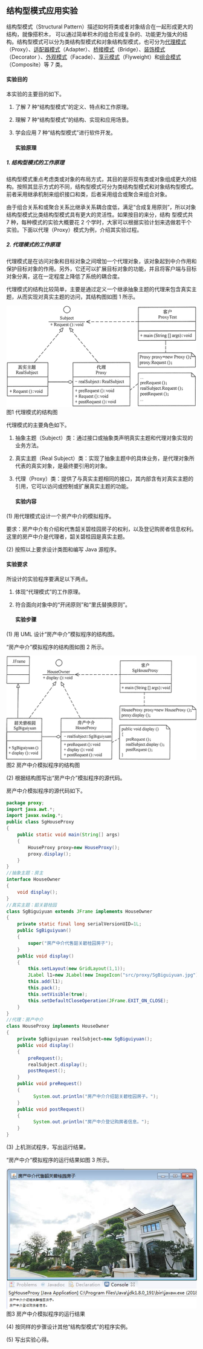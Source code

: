 ## 结构型模式应用实验

结构型模式（Structural Pattern）描述如何将类或者对象结合在一起形成更大的结构，就像搭积木， 可以通过简单积木的组合形成复杂的、功能更为强大的结构。结构型模式可以分为类结构型模式和对象结构型模式，也可分为[代理模式](https://gitlab.com/superxzl/way-api/wikis/设计模式/18.-代理模式)（Proxy）、[适配器模式](https://gitlab.com/superxzl/way-api/wikis/设计模式/19.-适配器模式)（Adapter）、[桥接模式](https://gitlab.com/superxzl/way-api/wikis/设计模式/20.-桥接模式)（Bridge）、[装饰模式](https://gitlab.com/superxzl/way-api/wikis/设计模式/21.-装饰模式) （Decorator ）、[外观模式](https://gitlab.com/superxzl/way-api/wikis/设计模式/22.-外观模式)（Facade）、[享元模式](https://gitlab.com/superxzl/way-api/wikis/设计模式/23.-享元模式)（Flyweight）和[组合模式](https://gitlab.com/superxzl/way-api/wikis/设计模式/24.-组合模式)（Composite）等 7 类。

#### 实验目的

本实验的主要目的如下。

1. 了解 7 种“结构型模式”的定义、特点和工作原理。
2. 理解 7 种“结构型模式”的结构、实现和应用场景。
3. 学会应用 7 种“结构型模式”进行软件开发。
   
   #### 实验原理

##### 1. 结构型模式的工作原理

结构型模式重点考虑类或对象的布局方式，其目的是将现有类或对象组成更大的结构。按照其显示方式的不同，结构型模式可分为类结构型模式和对象结构型模式。前者采用继承机制来组织接口和类，后者采用组合或聚合来组合对象。

由于组合关系和或聚合关系比继承关系耦合度低，满足“合成复用原则”，所以对象结构型模式比类结构型模式具有更大的灵活性。如果按目的来分，结构 型模式共 7 种，每种模式的实验大概要花 2 个学时，大家可以根据实验计划来选做若干个实验。下面以代理（Proxy）模式为例，介绍其实验过程。

##### 2. 代理模式的工作原理

代理模式是在访问对象和目标对象之间增加一个代理对象，该对象起到中介作用和保护目标对象的作用。另外，它还可以扩展目标对象的功能，并且将客户端与目标对象分离，这在一定程度上降低了系统的耦合度。

代理模式的结构比较简单，主要是通过定义一个继承抽象主题的代理来包含真实主题，从而实现对真实主题的访问，其结构图如图 1 所示。

![3-1Q1191I62JR](../uploads/92eb2674043dac7e7d2c55c21461edc0/3-1Q1191I62JR.gif)  
图1 代理模式的结构图

代理模式的主要角色如下。

1. 抽象主题（Subject）类：通过接口或抽象类声明真实主题和代理对象实现的业务方法。
2. 真实主题（Real Subject）类：实现了抽象主题中的具体业务，是代理对象所代表的真实对象，是最终要引用的对象。
3. 代理（Proxy）类：提供了与真实主题相同的接口，其内部含有对真实主题的引用，它可以访问或控制或扩展真实主题的功能。
   
   #### 实验内容

(1) 用代理模式设计一个房产中介的模拟程序。

要求：房产中介有介绍和代售韶关碧桂园房子的权利，以及登记购房者信息权利。这里的房产中介是代理者，韶关碧桂园是真实主题。

(2) 按照以上要求设计类图和编写 Java 源程序。

#### 实验要求

所设计的实验程序要满足以下两点。

1. 体现“代理模式”的工作原理。
2. 符合面向对象中的“开闭原则”和“里氏替换原则”。
   
   #### 实验步骤

(1) 用 UML 设计“房产中介”模拟程序的结构图。

“房产中介”模拟程序的结构图如图 2 所示。

![3-1Q1191IA4914](../uploads/00793b26c4307caae9097148377efea9/3-1Q1191IA4914.gif)  
图2 房产中介模拟程序的结构图

(2) 根据结构图写出“房产中介”模拟程序的源代码。

房产中介模拟程序的源代码如下。

```java
package proxy;
import java.awt.*;
import javax.swing.*;
public class SgHouseProxy
{
    public static void main(String[] args)
    {
        HouseProxy proxy=new HouseProxy();
        proxy.display();
    }
}
//抽象主题：房主
interface HouseOwner
{
    void display();
}
//真实主题：韶关碧桂园
class SgBiguiyuan extends JFrame implements HouseOwner
{
    private static final long serialVersionUID=1L;
    public SgBiguiyuan()
    {
        super("房产中介代售韶关碧桂园房子");                    
    }
    public void display()
    {       
        this.setLayout(new GridLayout(1,1));
        JLabel l1=new JLabel(new ImageIcon("src/proxy/SgBiguiyuan.jpg"));
        this.add(l1);   
        this.pack();
        this.setVisible(true);
        this.setDefaultCloseOperation(JFrame.EXIT_ON_CLOSE);
    }
}
//代理：房产中介
class HouseProxy implements HouseOwner
{
    private SgBiguiyuan realSubject=new SgBiguiyuan();
    public void display()
    {
        preRequest();
        realSubject.display();
        postRequest();
    }
    public void preRequest()
    {
          System.out.println("房产中介介绍韶关碧桂园房子。");
    }
    public void postRequest()
    {
          System.out.println("房产中介登记购房者信息。");
    }
}
```

(3) 上机测试程序，写出运行结果。

“房产中介”模拟程序的运行结果如图 3 所示。

![3-1Q1191IH2426](../uploads/054c800219fabdc23a2978f9e5140bee/3-1Q1191IH2426.jpg)  
图3 房产中介模拟程序的运行结果

(4) 按同样的步骤设计其他“结构型模式”的程序实例。

(5) 写出实验心得。